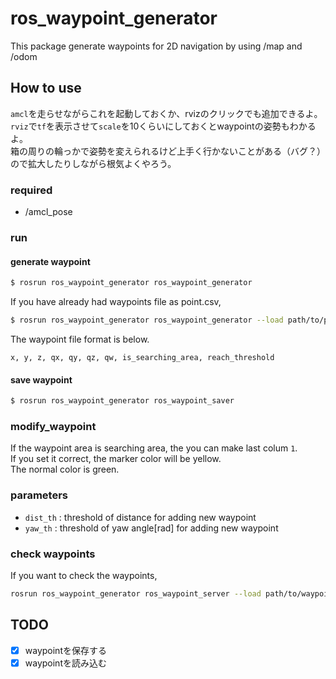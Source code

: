 # ros_waypoint_generator
This package generate waypoints for 2D navigation by using /map and /odom

## How to use

`amcl`を走らせながらこれを起動しておくか、rvizのクリックでも追加できるよ。  
`rviz`で`tf`を表示させて`scale`を10くらいにしておくとwaypointの姿勢もわかるよ。  
箱の周りの輪っかで姿勢を変えられるけど上手く行かないことがある（バグ？）ので拡大したりしながら根気よくやろう。  

### required
- /amcl_pose

### run

#### generate waypoint

```bash
$ rosrun ros_waypoint_generator ros_waypoint_generator
```
If you have already had waypoints file as point.csv,  
```bash
$ rosrun ros_waypoint_generator ros_waypoint_generator --load path/to/point.csv
```
The waypoint file format is below.
```
x, y, z, qx, qy, qz, qw, is_searching_area, reach_threshold
```
#### save waypoint
```bash
$ rosrun ros_waypoint_generator ros_waypoint_saver
```

### modify_waypoint
If the waypoint area is searching area, the you can make last colum `1`.  
If you set it correct, the marker color will be yellow.  
The normal color is green.  

### parameters
- `dist_th` : threshold of distance for adding new waypoint
- `yaw_th` : threshold of yaw angle[rad] for adding new waypoint

### check waypoints
If you want to check the waypoints,
```bash
rosrun ros_waypoint_generator ros_waypoint_server --load path/to/waypoints.csv
```

## TODO
- [x] waypointを保存する
- [x] waypointを読み込む
